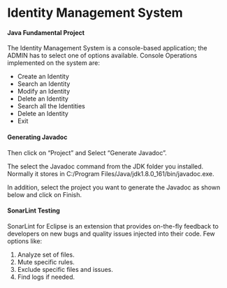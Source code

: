 <h1>Identity Management System</h1>
<h4>Java Fundamental Project</h4>
<span><p>
The Identity Management System is a console-based application; the ADMIN has to select one of options available.
Console Operations implemented on the system are:
<ul>
  <li>Create an Identity</li>
  <li>Search an Identity</li>
  <li>Modify an Identity</li>
  <li>Delete an Identity</li>
  <li>Search all the Identities</li>
  <li>Delete an Identity</li>
  <li>Exit</li>
</ul>
</p>
</span>

<h4>Generating Javadoc</h4>
<p>
Then click on “Project” and Select “Generate Javadoc”.<br/> 
<p>The select the Javadoc command from the JDK folder you installed. Normally it stores in C:/Program Files/Java/jdk1.8.0_161/bin/javadoc.exe.</p>  
<p>In addition, select the project you want to generate the Javadoc as shown below and click on Finish.</p> 
</p>

<h4>SonarLint Testing</h4>
<p>SonarLint for Eclipse is an extension that provides on-the-fly feedback to developers on new bugs and quality issues injected into their code.
  Few options like:
  <ol>
    <li>Analyze set of files.</li>
    <li>Mute specific rules.</li>
    <li>Exclude specific files and issues.</li>
    <li>Find logs if needed.</li> 
</p>
